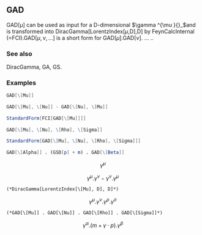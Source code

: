 ##  GAD 

GAD[μ] can be used as input for a D-dimensional $\gamma ^{\mu }{}_$and is transformed into DiracGamma[LorentzIndex[$\mu$,D],D] by FeynCalcInternal (=FCI).GAD[$\mu ,\nu , \text{...}$] is a short form for GAD[$\mu$].GAD[$\nu$]. ... ..

###  See also 

DiracGamma, GA, GS.

###  Examples 

```mathematica
GAD[\[Mu]] 
 
GAD[\[Mu], \[Nu]] - GAD[\[Nu], \[Mu]] 
 
StandardForm[FCI[GAD[\[Mu]]]] 
 
GAD[\[Mu], \[Nu], \[Rho], \[Sigma]] 
 
StandardForm[GAD[\[Mu], \[Nu], \[Rho], \[Sigma]]] 
 
GAD[\[Alpha]] . (GSD[p] + m) . GAD[\[Beta]]
```

$$\gamma ^{\mu }$$

$$\gamma ^{\mu }.\gamma ^{\nu }-\gamma ^{\nu }.\gamma ^{\mu }$$

```
(*DiracGamma[LorentzIndex[\[Mu], D], D]*)
```

$$\gamma ^{\mu }.\gamma ^{\nu }.\gamma ^{\rho }.\gamma ^{\sigma }$$

```
(*GAD[\[Mu]] . GAD[\[Nu]] . GAD[\[Rho]] . GAD[\[Sigma]]*)
```

$$\gamma ^{\alpha }.(m+\gamma \cdot p).\gamma ^{\beta }$$